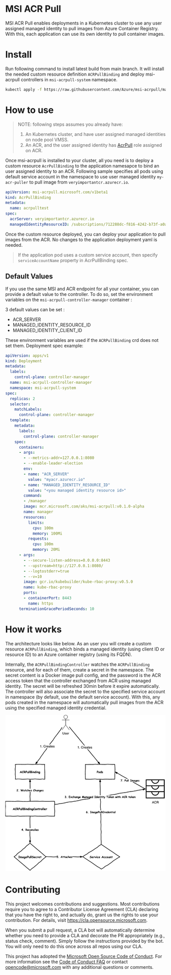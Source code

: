 
# MSI ACR Pull
MSI ACR Pull enables deployments in a Kubernetes cluster to use any user assigned managed identity to pull images from Azure Container Registry. With this, each application can use its own identity to pull container images.

# Install
Run following command to install latest build from main branch. It will install the needed custom resource definition `ACRPullBinding` and deploy msi-acrpull controllers in `msi-acrpull-system` namespace.

```bash
kubectl apply -f https://raw.githubusercontent.com/Azure/msi-acrpull/main/deploy/latest/crd.yaml -f https://raw.githubusercontent.com/Azure/msi-acrpull/main/deploy/latest/deploy.yaml
```

# How to use
> NOTE: following steps assumes you already have:
> 1) An Kubernetes cluster, and have user assigned managed identities on node pool VMSS.
> 1) An ACR, and the user assigned identity has [AcrPull](https://docs.microsoft.com/en-us/azure/container-registry/container-registry-roles#pull-image) role assigned on ACR.

Once msi-acrpull is installed to your cluster, all you need is to deploy a custom resource `AcrPullBinding` to the application namesapce to bind an user assigned identity to an ACR. Following sample specifies all pods using default service account in the namespace to use user managed identity `my-acr-puller` to pull image from `veryimportantcr.azurecr.io`.

```yaml
apiVersion: msi-acrpull.microsoft.com/v1beta1
kind: AcrPullBinding
metadata:
  name: acrpulltest
spec:
  acrServer: veryimportantcr.azurecr.io
  managedIdentityResourceID: /subscriptions/712288dc-f816-4242-b73f-a0a87265dcc8/resourceGroups/my-identities/providers/Microsoft.ManagedIdentity/userAssignedIdentities/my-acr-puller
```

Once the custom resource deployed, you can deploy your application to pull images from the ACR. No changes to the application deployment yaml is needed. 

> If the application pod uses a custom service account, then specify `serviceAccountName` property in AcrPullBinding spec.
## Default Values
If you use the same MSI and ACR endpoint for all your container, you can provide a default value to the controller.
To do so, set the environment variables on the `msi-acrpull-controller-manager` container :

3 default values can be set : 
- ACR_SERVER
- MANAGED_IDENTITY_RESOURCE_ID
- MANAGED_IDENTITY_CLIENT_ID


These environment variables are used if the `ACRPullBinding` crd does not set them.
Deployment spec example: 

```yaml
apiVersion: apps/v1
kind: Deployment
metadata:
  labels:
    control-plane: controller-manager
  name: msi-acrpull-controller-manager
  namespace: msi-acrpull-system
spec:
  replicas: 2
  selector:
    matchLabels:
      control-plane: controller-manager
  template:
    metadata:
      labels:
        control-plane: controller-manager
    spec:
      containers:
      - args:
        - --metrics-addr=127.0.0.1:8080
        - --enable-leader-election
        env:
        - name: "ACR_SERVER"
          value: "myacr.azurecr.io"
        - name: "MANAGED_IDENTITY_RESOURCE_ID"
          value: "<you managed identity resource id>"
        command:
        - /manager
        image: mcr.microsoft.com/aks/msi-acrpull:v0.1.0-alpha
        name: manager
        resources:
          limits:
            cpu: 100m
            memory: 100Mi
          requests:
            cpu: 100m
            memory: 20Mi
      - args:
        - --secure-listen-address=0.0.0.0:8443
        - --upstream=http://127.0.0.1:8080/
        - --logtostderr=true
        - --v=10
        image: gcr.io/kubebuilder/kube-rbac-proxy:v0.5.0
        name: kube-rbac-proxy
        ports:
        - containerPort: 8443
          name: https
      terminationGracePeriodSeconds: 10
```


# How it works
The architecture looks like below. As an user you will create a custom resource `ACRPullBinding`, which binds a managed identity (using client ID or resource ID) to an Azure container registry (using its FQDN). 

Internally, the `ACRPullBindingController` watches the `ACRPullBinding` resource, and for each of them, create a secret in the namespace. The secret content is a Docker image pull config, and the password is the ACR access token that the controller exchanged from ACR using managed identity. The secret will be refreshed 30min before it expire automatically. The controller will also associate the secret to the specified service account in namespace (by default, use the default service account). With this, any pods created in the namespace will automatically pull images from the ACR using the specified managed identity credential.

![Diagram](https://github.com/Azure/msi-acrpull/blob/main/docs/msi-acrpull-flow.png)

# Contributing

This project welcomes contributions and suggestions.  Most contributions require you to agree to a
Contributor License Agreement (CLA) declaring that you have the right to, and actually do, grant us
the rights to use your contribution. For details, visit https://cla.opensource.microsoft.com.

When you submit a pull request, a CLA bot will automatically determine whether you need to provide
a CLA and decorate the PR appropriately (e.g., status check, comment). Simply follow the instructions
provided by the bot. You will only need to do this once across all repos using our CLA.

This project has adopted the [Microsoft Open Source Code of Conduct](https://opensource.microsoft.com/codeofconduct/).
For more information see the [Code of Conduct FAQ](https://opensource.microsoft.com/codeofconduct/faq/) or
contact [opencode@microsoft.com](mailto:opencode@microsoft.com) with any additional questions or comments.
